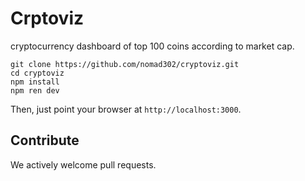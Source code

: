 # Crptoviz

cryptocurrency dashboard of top 100 coins according to market cap.


```
git clone https://github.com/nomad302/cryptoviz.git
cd cryptoviz
npm install
npm ren dev

```
Then, just point your browser at `http://localhost:3000`.

## Contribute

We actively welcome pull requests.
